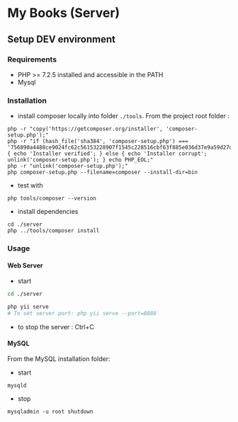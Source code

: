 # My Books (Server)

## Setup DEV environment

### Requirements

- PHP >= 7.2.5  installed and accessible in the PATH
- Mysql

### Installation

- install composer locally into folder `./tools`. From the project root folder : 
```
php -r "copy('https://getcomposer.org/installer', 'composer-setup.php');"
php -r "if (hash_file('sha384', 'composer-setup.php') === '756890a4488ce9024fc62c56153228907f1545c228516cbf63f885e036d37e9a59d27d63f46af1d4d07ee0f76181c7d3') { echo 'Installer verified'; } else { echo 'Installer corrupt'; unlink('composer-setup.php'); } echo PHP_EOL;"
php -r "unlink('composer-setup.php');"
php composer-setup.php --filename=composer --install-dir=bin
```
- test with
```
php tools/composer --version
```
- install dependencies
```
cd ./server
php ../tools/composer install
```

### Usage

#### Web Server
- start 
```bash
cd ./server

php yii serve 
# To set server port: php yii serve --port=8888
```
- to stop the server : Ctrl+C

#### MySQL
From the MySQL installation folder:
- start 
```
mysqld
```
- stop 
```
mysqladmin -u root shutdown
```
